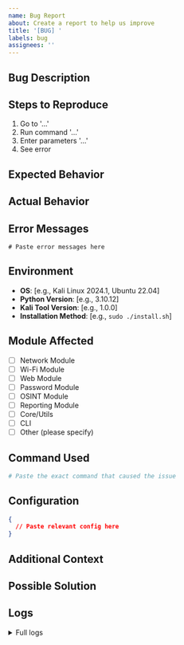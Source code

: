 ```yaml
---
name: Bug Report
about: Create a report to help us improve
title: '[BUG] '
labels: bug
assignees: ''
---
```


## Bug Description

<!-- A clear and concise description of what the bug is -->

## Steps to Reproduce

1. Go to '...'
2. Run command '...'
3. Enter parameters '...'
4. See error

## Expected Behavior

<!-- What you expected to happen -->

## Actual Behavior

<!-- What actually happened -->

## Error Messages

```
# Paste error messages here
```

## Environment

- **OS**: [e.g., Kali Linux 2024.1, Ubuntu 22.04]
- **Python Version**: [e.g., 3.10.12]
- **Kali Tool Version**: [e.g., 1.0.0]
- **Installation Method**: [e.g., `sudo ./install.sh`]

## Module Affected

<!-- Which module is affected? -->

- [ ] Network Module
- [ ] Wi-Fi Module
- [ ] Web Module
- [ ] Password Module
- [ ] OSINT Module
- [ ] Reporting Module
- [ ] Core/Utils
- [ ] CLI
- [ ] Other (please specify)

## Command Used

```bash
# Paste the exact command that caused the issue
```

## Configuration

<!-- If relevant, paste your config.json (remove sensitive data) -->

```json
{
  // Paste relevant config here
}
```

## Additional Context

<!-- Add any other context about the problem here -->

## Possible Solution

<!-- If you have suggestions on how to fix this, please share -->

## Logs

<details>
<summary>Full logs</summary>

```
# Paste full logs here
```

</details>

